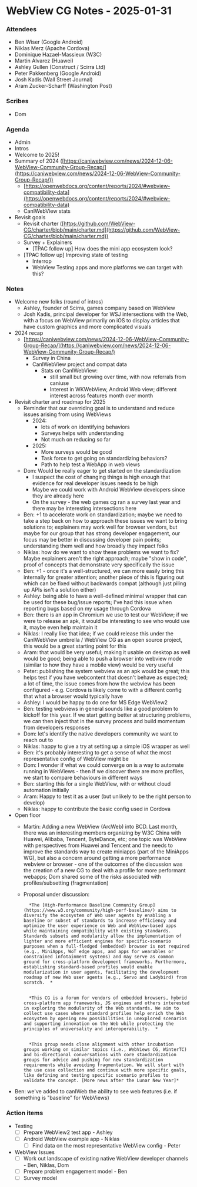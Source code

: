 # WebView CG Notes - 2025-01-31

### Attendees
* Ben Wiser (Google Android)
* Niklas Merz (Apache Cordova)
* Dominique Hazael-Massieux (W3C)
* Martin Alvarez (Huawei)
* Ashley Gullen (Construct / Scirra Ltd)
* Peter Pakkenberg (Google Android)
* Josh Kadis (Wall Street Journal)
* Aram Zucker-Scharff (Washington Post)

### Scribes
* Dom


### Agenda
* Admin
* Intros
* Welcome to 2025!
* Summary of 2024 ([https://caniwebview.com/news/2024-12-06-WebView-Community-Group-Recap/](https://caniwebview.com/news/2024-12-06-WebView-Community-Group-Recap/))
    * [https://openwebdocs.org/content/reports/2024/#webview-compatibility-data](https://openwebdocs.org/content/reports/2024/#webview-compatibility-data)
    * CanIWebView stats
* Revisit goals
    * Revisit charter ([https://github.com/WebView-CG/charter/blob/main/charter.md](https://github.com/WebView-CG/charter/blob/main/charter.md))
    * Survey + Explainers
        * [TPAC follow up] How does the mini app ecosystem look?
    * [TPAC follow up] Improving state of testing
        * Interrop
        * WebView Testing apps and more platforms we can target with this?


### Notes
* Welcome new folks (round of intros)
    * Ashley, founder of Scirra, games company based on WebView
    * Josh Kadis, principal developer for WSJ intersections with the Web, with a focus on WebView primarily on iOS to display articles that have custom graphics and more complicated visuals
* 2024 recap
    * [https://caniwebview.com/news/2024-12-06-WebView-Community-Group-Recap/](https://caniwebview.com/news/2024-12-06-WebView-Community-Group-Recap/)
        * Survey in China
        * CanIWebView project and compat data
            * Stats on CanIWebView: 
                * still small but growing over time, with now referrals from caniuse
                * Interest in WKWebView, Android Web view; different interest across features month over month
* Revisit charter and roadmap for 2025
    * Reminder that our overriding goal is to understand and reduce issues arising from using WebViews
        * 2024: 
            * lots of work on identifying behaviors
            * Surveys helps with understanding
            * Not much on reducing so far
        * 2025:
            * More surveys would be good
            * Task force to get going on standardizing behaviors?
            * Path to help test a WebApp in web views
    * Dom: Would be really eager to get started on the standardization
        * I suspect the cost of changing things is high enough that evidence for real developer issues needs to be high
        * Maybe we could work with Android WebView developers since they are already here
        * On the survey - the web games cg ran a survey last year and there may be interesting intersections here
    * Ben: +1 to accelerate work on standardization; maybe we need to take a step back on how to approach these issues we want to bring solutions to; explainers may work well for browser vendors, but maybe for our group that has strong developer engagement, our focus may be better in discussing developer pain points; understanding them well and how broadly they impact folks
    * Niklas: how do we want to show these problems we want to fix? Maybe explainers aren't the right approach; maybe "show in code", proof of concepts that demonstrate very specifically the issue
    * Ben: +1 - once it's a well-structured, we can more easily bring this internally for greater attention; another piece of this is figuring out which can be fixed without backwards compat (although just piling up APIs isn't a solution either)
    * Ashley: being able to have a well-defined minimal wrapper that can be used for these bug/issue reports; I've had this issue when reporting bugs based on my usage through Cordova
    * Ben: there is an app in Chromium we use to test our WebView; if we were to release an apk, it would be interesting to see who would use it, maybe even help maintain it
    * Niklas: I really like that idea; if we could release this under the CanIWebView umbrella / WebView CG as an open source project, this would be a great starting point for this
    * Aram: that would be very useful; making it usable on desktop as well would be good; being able to push a browser into webview mode (similar to how they have a mobile view) would be very useful
    * Peter: publishing the system webview as an apk would be great; this helps test if you have webcontent that doesn't behave as expected; a lot of time, the issue comes from how the webview has been configured - e.g. Cordova is likely come to with a different config that what a browser would typically have
    * Ashley: I would be happy to do one for MS Edge WebView2
    * Ben: testing webviews in general sounds like a good problem to kickoff for this year. If we start getting better at structuring problems, we can then inject that in the survey process and build momentum from developers responses
    * Dom: let's identify the native developers community we want to reach out to
    * Niklas: happy to give a try at setting up a simple iOS wrapper as well
    * Ben: it's probably interesting to get a sense of what the most representative config of WebView might be
    * Dom: I wonder if what we could converge on is a way to automate running in WebViews - then if we discover there are more profiles, we start to compare behaviours in different ways
    * Ben: starting this for a single WebView, with or without cloud automation initially
    * Aram: Happy to test it as a user (but unlikely to be the right person to develop)
    * Niklas: happy to contribute the basic config used in Cordova
* Open floor
    * Martin: Adding a new WebView (ArcWeb) into BCD. Last month, there was an interesting members organizing by W3C China with Huawei, Alibaba, Tencent, ByteDance, etc; one topic was WebView with perspectives from Huawei and Tencent and the needs to improve the standards way to create miniapps (part of the MiniApps WG), but also a concern around getting a more performance webview or browser - one of the outcomes of the discussion was the creation of a new CG to deal with a profile for more performant webapps; Dom shared some of the risks associated with profiles/subsetting (fragmentation)
    * Proposal under discussion:

            *The [High-Performance Baseline Community Group](https://www.w3.org/community/high-perf-baseline/) aims to diversify the ecosystem of Web user agents by enabling a baseline or subset of standards to increase efficiency and optimize the user experience on Web and WebView-based apps while maintaining compatibility with existing standards. Standards subsets and modularity allow the implementation of lighter and more efficient engines for specific-scenario purposes when a full-fledged (embedded) browser is not required (e.g., MiniApps, WoT edge apps, and apps for wearables or constrained infotainment systems) and may serve as common ground for cross-platform development frameworks. Furthermore, establishing standard-based profiles would enable modularization in user agents, facilitating the development roadmap of new Web user agents (e.g., Servo and Ladybird) from scratch.  *


            *This CG is a forum for vendors of embedded browsers, hybrid cross-platform app frameworks, JS engines and others interested in exploring the modularity of the Web standards. We aim to collect use cases where standard profiles help enrich the Web ecosystem by opening new possibilities in unexplored scenarios and supporting innovation on the Web while protecting the principles of universality and interoperability.  *


            *This group needs close alignment with other incubation groups working on similar topics (i.e., WebViews CG, WinterTC) and bi-directional conversations with core standardization groups for advice and pushing for new standardization requirements while avoiding fragmentation. We will start with the use case collection and continue with more specific goals, like defining and testing specific scenario profiles to validate the concept. [More news after the Lunar New Year]*

* Ben: we've added to canIWeb the ability to see web features (i.e. if something is "baseline" for WebViews)


### Action items

* Testing
    - [ ] Prepare WebView2 test app - Ashley
    - [ ] Android WebView example app - Niklas
        - [ ] Find data on the most representative WebView config - Peter
* WebView Issues
    - [ ] Work out landscape of existing native WebView developer channels - Ben, Niklas, Dom
    - [ ] Prepare problem engagement model - Ben
    - [ ] Survey model